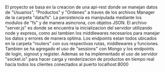 El proyecto se basa en la creacion de una api-rest donde se manejan datos de "Usuarios", "Productos" y "Ordenes" a traves de los archivos Manager de la carpeta "data/fs". La persistencia es manipulada mediante los modulos de "fs" y de manera asincrona, con objetos JSON. El archivo "server.js" es donde se encuentra la inicializacion del servidor utilizando node y express, como asi tambien los middlewares necesarios para manejar los datos y errores de manera optima.
Los endpoints estan todos ubicados en la carpeta "routers" con sus respectivas rutas, middlewares y funciones.
Tambien se ha agregado el uso de "sessions" con Mongo y los endpoints de login, signout y register.
Ademas se ha implementado el uso de servidor "socket.io" para hacer carga y renderizacion de productos en tiempo real hacia todos los clientes conectados al puerto localhost:8000